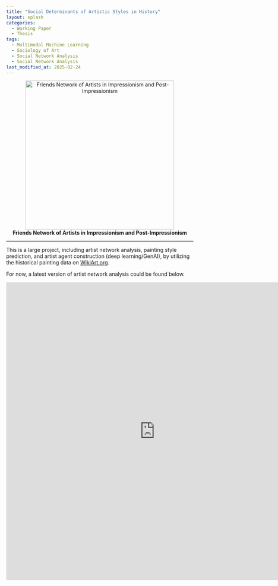 ```yaml
---
title: "Social Determinants of Artistic Styles in History"
layout: splash
categories:
  - Working Paper
  - Thesis
tags:
  - Multimodal Machine Learning
  - Sociology of Art
  - Social Network Analysis
  - Social Network Analysis
last_modified_at: 2025-02-24
---
```


<div class="research-content" markdown="1">

<p align="center">
  <img src="https://yangyuwang.netlify.app/assets/Impressionism & Post-Impressionism_hori_net.png" alt="Friends Network of Artists in Impressionism and Post-Impressionism" width="400">
  <br>
  <strong>Friends Network of Artists in Impressionism and Post-Impressionism</strong>
</p>


---

This is a large project, including artist network analysis, painting style prediction, and artist agent construction (deep learning/GenAI), by utilizing the historical painting data on [WikiArt.org](https://www.wikiart.org/).

For now, a latest version of artist network analysis could be found below.

<div style="text-align: center;">
  <iframe src="https://wangyd.shinyapps.io/wikiart_network/" width="800" height="800" style="border:none;"></iframe>
</div>

</div>
